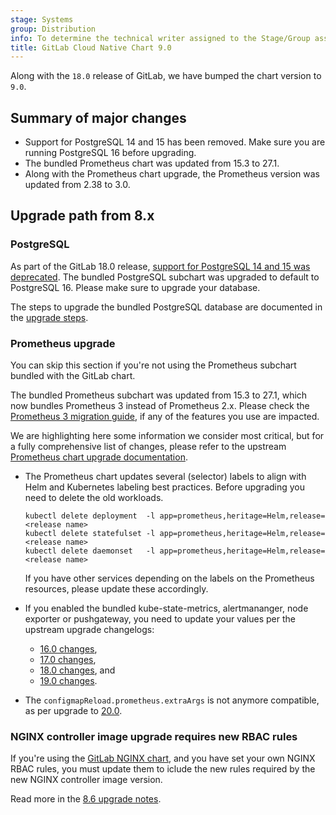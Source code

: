 ```yaml
---
stage: Systems
group: Distribution
info: To determine the technical writer assigned to the Stage/Group associated with this page, see https://handbook.gitlab.com/handbook/product/ux/technical-writing/#designated-technical-writers
title: GitLab Cloud Native Chart 9.0
---
```


Along with the `18.0` release of GitLab, we have bumped the chart version to `9.0`.

## Summary of major changes

- Support for PostgreSQL 14 and 15 has been removed. Make sure you are running PostgreSQL 16 before upgrading.
- The bundled Prometheus chart was updated from 15.3 to 27.1.
- Along with the Prometheus chart upgrade, the Prometheus version was updated from 2.38 to 3.0.

## Upgrade path from 8.x

### PostgreSQL

As part of the GitLab 18.0 release, [support for PostgreSQL 14 and 15 was deprecated](https://handbook.gitlab.com/handbook/engineering/infrastructure-platforms/data-access/database-framework/postgresql-upgrade-cadence/).
The bundled PostgreSQL subchart was upgraded to default to PostgreSQL 16. Please make sure
to upgrade your database.

The steps to upgrade the bundled PostgreSQL database are documented in the [upgrade steps](../installation/database_upgrade.md#steps-for-upgrading-the-bundled-postgresql).

### Prometheus upgrade

You can skip this section if you're not using the Prometheus subchart bundled with the GitLab chart.

The bundled Prometheus subchart was updated from 15.3 to 27.1, which now bundles
Prometheus 3 instead of Prometheus 2.x.
Please check the [Prometheus 3 migration guide](https://prometheus.io/docs/prometheus/3.0/migration/),
if any of the features you use are impacted.  

We are highlighting here some information we consider most critical, but
for a fully comprehensive list of changes, please refer to the upstream
[Prometheus chart upgrade documentation](https://github.com/prometheus-community/helm-charts/tree/3aa3bbb4815854836033f42ff7fc41ed27d2904d/charts/prometheus#upgrading-chart).

- The Prometheus chart updates several (selector) labels to align with
  Helm and Kubernetes labeling best practices. Before upgrading you need
  to delete the old workloads.

  ```shell
  kubectl delete deployment  -l app=prometheus,heritage=Helm,release=<release name>
  kubectl delete statefulset -l app=prometheus,heritage=Helm,release=<release name>
  kubectl delete daemonset   -l app=prometheus,heritage=Helm,release=<release name>
  ```

  If you have other services depending on the labels on the Prometheus resources,
  please update these accordingly.

- If you enabled the bundled kube-state-metrics, alertmananger, node exporter
  or pushgateway, you need to update your values per the upstream upgrade
  changelogs:

  - [16.0 changes](https://github.com/prometheus-community/helm-charts/tree/main/charts/prometheus#to-160),
  - [17.0 changes](https://github.com/prometheus-community/helm-charts/tree/main/charts/prometheus#to-170),
  - [18.0 changes](https://github.com/prometheus-community/helm-charts/tree/main/charts/prometheus#to-180), and
  - [19.0 changes](https://github.com/prometheus-community/helm-charts/tree/main/charts/prometheus#to-190).

- The `configmapReload.prometheus.extraArgs` is not anymore compatible, as per
  upgrade to [20.0](https://github.com/prometheus-community/helm-charts/tree/main/charts/prometheus#to-200).

### NGINX controller image upgrade requires new RBAC rules

If you're using the [GitLab NGINX chart](../charts/nginx/_index.md),
and you have set your own NGINX RBAC rules, you must update them to iclude the
new rules required by the new NGINX controller image version.

Read more in the [8.6 upgrade notes](8_0.md#upgrade-to-86x-851-843-836).

